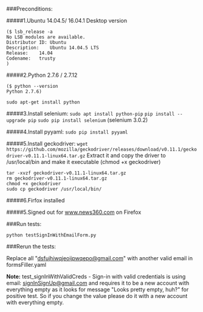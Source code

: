 
###Preconditions:

#####1.Ubuntu 14.04.5/ 16.04.1 Desktop version
```
($ lsb_release -a
No LSB modules are available.
Distributor ID:	Ubuntu
Description:	Ubuntu 14.04.5 LTS
Release:	14.04
Codename:	trusty
)
```

#####2.Python 2.7.6 / 2.7.12
```
($ python --version
Python 2.7.6)
```
`sudo apt-get install python`

#####3.Install selenium:
`sudo apt install python-pip`
`pip install --upgrade pip`
`sudo pip install selenium`
(selenium 3.0.2) 

#####4.Install pyyaml:
`sudo pip install pyyaml`

#####5.Install geckodriver:
`wget https://github.com/mozilla/geckodriver/releases/download/v0.11.1/geckodriver-v0.11.1-linux64.tar.gz` Extract it and copy the driver to /usr/local/bin and make it executable (chmod +x geckodriver)
```
tar -xvzf geckodriver-v0.11.1-linux64.tar.gz
rm geckodriver-v0.11.1-linux64.tar.gz
chmod +x geckodriver
sudo cp geckodriver /usr/local/bin/
```

#####6.Firfox installed

#####5.Signed out for www.news360.com on Firefox

###Run tests:

`python testSignInWithEmailForm.py`

###Rerun the tests:

Replace all "dsfujhiwqjeoijpwqepo@gmail.com" with another valid email in formsFiller.yaml

**Note:** test_signInWithValidCreds - Sign-in with valid credentials is using email: signInSignUp@gmail.com and requires it to be a new account with everything empty as it looks for message "Looks pretty empty, huh?" for positive test. So if you change the value please do it with a new account with everything empty.
